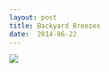 ```yaml
---
layout: post
title: Backyard Breezes
date:  2014-06-22
---
```


![](https://c2.staticflickr.com/4/3865/14491213744_fa86e5c971_z_d.jpg)